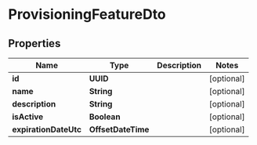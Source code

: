 

# ProvisioningFeatureDto


## Properties

| Name | Type | Description | Notes |
|------------ | ------------- | ------------- | -------------|
|**id** | **UUID** |  |  [optional] |
|**name** | **String** |  |  [optional] |
|**description** | **String** |  |  [optional] |
|**isActive** | **Boolean** |  |  [optional] |
|**expirationDateUtc** | **OffsetDateTime** |  |  [optional] |



